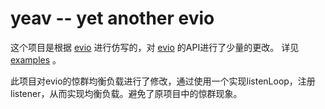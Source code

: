 # yeav -- yet another evio

这个项目是根据 [evio](https://github.com/tidwall/evio) 进行仿写的，对 [evio](https://github.com/tidwall/evio) 的API进行了少量的更改。
详见 [examples](https://github.com/qaqslzy/yaev/tree/master/examples) 。

此项目对evio的惊群均衡负载进行了修改，通过使用一个实现listenLoop，注册listener，从而实现均衡负载。避免了原项目中的惊群现象。
